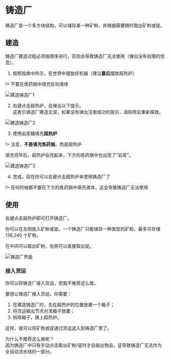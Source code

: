 # 铸造厂

铸造厂是一个多方块结构，可以储存某一种矿粉，并根据需要随时取出矿粉或锭。

## 建造

铸造厂建造过程必须按顺序进行，否则会导致铸造厂无法使用（弹出没有权限的信息）。

1. 按照指南中所示，在世界中摆放好机器（建议**最后**摆放超热炉）

!> 不要在炼药锅中填充任何液体

![建造铸造厂1](https://gzassets.cn/minecraft/plugin/slimefun/wiki/addons/images/fluffy-machines/foundry-setup-1.png ':size=25%')

2. 右键点击超热炉，会弹出以下提示。  
这表示铸造厂建造无误，如果没有弹出注册成功的提示，请拆除后重新摆放。

![建造铸造厂2](https://gzassets.cn/minecraft/plugin/slimefun/wiki/addons/images/fluffy-machines/foundry-setup-2.png ':size=50%')

3. 使用岩浆桶填充**超热炉**

!> 注意，**不是填充炼药锅**，而是超热炉

填充完毕后，超热炉会亮起来，下方的炼药锅中也出现了"岩浆"。

![建造铸造厂3](https://gzassets.cn/minecraft/plugin/slimefun/wiki/addons/images/fluffy-machines/foundry-setup-3.png ':size=25%')

4. 完成，现在你可以右键点击超热炉来使用铸造厂了

!> 任何时候都不要在下方的炼药锅中填充液体，这会导致铸造厂无法使用

## 使用

右键点击超热炉即可打开铸造厂。

你可以在左侧放入矿粉或锭。一个铸造厂只能储存一种类型的矿粉，最多可存储 138,240 个矿粉。

在中间可以取出矿粉，右侧可以直接取出锭。

![铸造厂界面](https://gzassets.cn/minecraft/plugin/slimefun/wiki/addons/images/fluffy-machines/foundry-gui.png ':size=25%')

### 接入货运

你可以将铸造厂接入货运，但我不推荐这么做。

要想让铸造厂接入货运，你需要：

1. 在建造铸造厂时，先在超热炉的位置放置一个箱子；
2. 将货运输出节点对准箱子放置；
3. 拆除箱子，换上超热炉。

这样，就可以将矿粉或锭通过货运送入到铸造厂里了。

为什么不推荐这么做呢？  
因为铸造厂中只有手动点击取出矿粉/锭时才会输出物品，这导致铸造厂无法作为全自动流水线的一部分。
